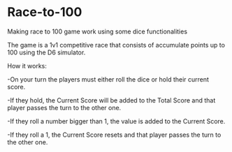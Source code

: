 # Race-to-100

Making race to 100 game work using some dice functionalities

The game is a 1v1 competitive race that consists of accumulate points up to 100 using the D6 simulator.

How it works:

-On your turn the players must either roll the dice or hold their current score.

-If they hold, the Current Score will be added to the Total Score and that player passes the turn to the other one.

-If they roll a number bigger than 1, the value is added to the Current Score.

-If they roll a 1, the Current Score resets and that player passes the turn to the other one.
